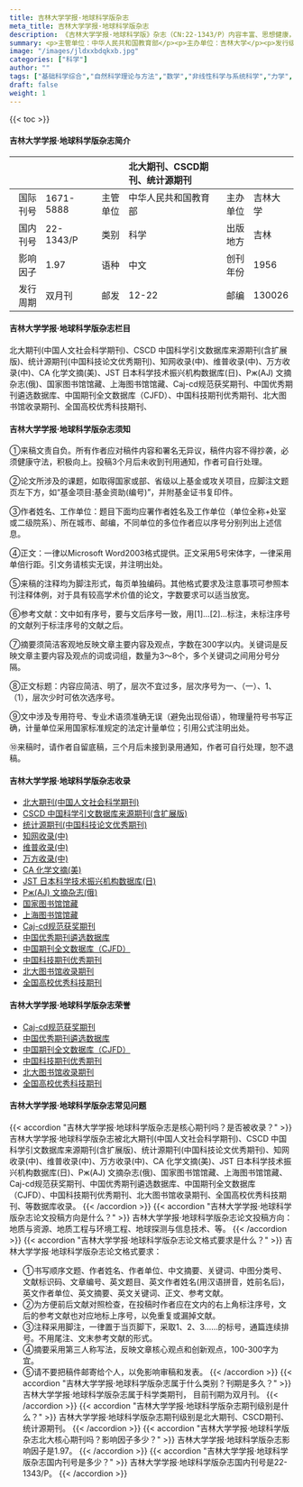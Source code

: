 ```yaml
---
title: 吉林大学学报·地球科学版杂志
meta_title: 吉林大学学报·地球科学版杂志
description: 《吉林大学学报·地球科学版》杂志（CN:22-1343/P）内容丰富、思想健康，1956年创刊，目前以双月刊刊形式发行，刊物对外积极扩大宣传，致力于提高杂志质量与影响。该杂志以“推动地球科学研究，服务地球科学发展”为宗旨，坚持“科学性、前沿性、创新性”的原则，是地球科学领域的学者和研究者了解和研究地球科学问题的重要平台。 该学报以其深入的研究和独特的视角，全面反映了地球科学领域的最新进展和发展趋势，展示了地球科学研究的深度和广度。杂志内容涵盖地质学、地球物理学、地球化学、地理学等各个领域，既有深度的理论研究，又有生动的实证研究，既有严肃的学术探讨，又有广泛的实务交流。 《吉林大学学报·地球科学版》以其高度的学术责任感和强烈的社会责任感，积极参与地球科学研究活动，推动地球科学的交流和合作，促进地球科学的应用和发展。杂志以其独特的影响力和公信力，赢得了广大读者和学者的认同和喜爱，成为国内外具有重要影响力的期刊之一。
summary: <p>主管单位：中华人民共和国教育部</p><p>主办单位：吉林大学</p><p>发行级别：北大期刊、CSCD期刊、统计源期刊</p><p>发行周期：双月刊</p>
image: "/images/jldxxbdqkxb.jpg"
categories: ["科学"]
author: ""
tags: ["基础科学综合","自然科学理论与方法","数学","非线性科学与系统科学","力学","物理学","生物学","天文学","自然地理学测绘学","气象学","海洋学","地质学","地球物理学","资源科学",]
draft: false
weight: 1
---
```


{{< toc >}}

#### 吉林大学学报·地球科学版杂志简介
|               |                               |               | 北大期刊、CSCD期刊、统计源期刊        |               |                           |
| ------------: | :---------------------------- | ------------: | :---------------------------- | ------------: | :------------------------ |
| 国际刊号      | 1671-5888   | 主管单位      | 中华人民共和国教育部     | 主办单位      | 吉林大学     |
| 国内刊号      | 22-1343/P        | 类别          | 科学       | 出版地方      | 吉林           |
| 影响因子      | 1.97        | 语种          | 中文             | 创刊年份      | 1956    |
| 发行周期      | 双月刊    | 邮发          | 12-22              | 邮编          | 130026      |

#### 吉林大学学报·地球科学版杂志栏目
<span>北大期刊(中国人文社会科学期刊)</span>、<span>CSCD 中国科学引文数据库来源期刊(含扩展版)</span>、<span>统计源期刊(中国科技论文优秀期刊)</span>、<span>知网收录(中)</span>、<span>维普收录(中)</span>、<span>万方收录(中)</span>、<span>CA 化学文摘(美)</span>、<span>JST 日本科学技术振兴机构数据库(日)</span>、<span>Pж(AJ) 文摘杂志(俄)</span>、<span>国家图书馆馆藏</span>、<span>上海图书馆馆藏</span>、<span>Caj-cd规范获奖期刊</span>、<span>中国优秀期刊遴选数据库</span>、<span>中国期刊全文数据库（CJFD）</span>、<span>中国科技期刊优秀期刊</span>、<span>北大图书馆收录期刊</span>、<span>全国高校优秀科技期刊</span>、

#### 吉林大学学报·地球科学版杂志须知
<p><p>
	①来稿文责自负。所有作者应对稿件内容和署名无异议，稿件内容不得抄袭，必须健康守法，积极向上。投稿3个月后未收到刊用通知，作者可自行处理。
</p><p>
	②论文所涉及的课题，如取得国家或部、省级以上基金或攻关项目，应脚注文题页左下方，如“基金项目:基金资助(编号)”，并附基金证书复印件。
</p><p>
	③作者姓名、工作单位：题目下面均应署作者姓名及工作单位（单位全称+处室或二级院系）、所在城市、邮编，不同单位的多位作者应以序号分别列出上述信息。
</p><p>
	④正文：一律以Microsoft Word2003格式提供。正文采用5号宋体字，一律采用单倍行距。引文务请核实无误，并注明出处。
</p><p>
	⑤来稿的注释均为脚注形式，每页单独编码。其他格式要求及注意事项可参照本刊注释体例，对于具有较高学术价值的论文，字数要求可以适当放宽。
</p><p>
	⑥参考文献：文中如有序号，要与文后序号一致，用[1]…[2]…标注，未标注序号的文献列于标洼序号的文献之后。
</p><p>
	⑦摘要须简洁客观地反映文章主要内容及观点，字数在300字以内。关键词是反映文章主要内容及观点的词或词组，数量为3～8个，多个关键词之间用分号分隔。
</p><p>
	⑧正文标题：内容应简洁、明了，层次不宜过多，层次序号为一、（一）、1、（1），层次少时可依次选序号。
</p><p>
	⑨文中涉及专用符号、专业术语须准确无误（避免出现俗语），物理量符号书写正确，计量单位采用国家标准规定的法定计量单位；引用公式注明出处。
</p><p>
	⑩来稿时，请作者自留底稿，三个月后未接到录用通知，作者可自行处理，恕不退稿。
</p></p>


#### 吉林大学学报·地球科学版杂志收录
<ul>
    <li class="inline-block">
        <a class="bg-theme-light hover:bg-primary dark:bg-darkmode-theme-light dark:hover:bg-darkmode-primary dark:hover:text-dark m-1 block rounded px-3 py-1 hover:text-white" href="#吉林大学学报·地球科学版杂志收录">
        北大期刊(中国人文社会科学期刊)
        </a>
    </li>
    <li class="inline-block">
        <a class="bg-theme-light hover:bg-primary dark:bg-darkmode-theme-light dark:hover:bg-darkmode-primary dark:hover:text-dark m-1 block rounded px-3 py-1 hover:text-white" href="#吉林大学学报·地球科学版杂志收录">
        CSCD 中国科学引文数据库来源期刊(含扩展版)
        </a>
    </li>
    <li class="inline-block">
        <a class="bg-theme-light hover:bg-primary dark:bg-darkmode-theme-light dark:hover:bg-darkmode-primary dark:hover:text-dark m-1 block rounded px-3 py-1 hover:text-white" href="#吉林大学学报·地球科学版杂志收录">
        统计源期刊(中国科技论文优秀期刊)
        </a>
    </li>
    <li class="inline-block">
        <a class="bg-theme-light hover:bg-primary dark:bg-darkmode-theme-light dark:hover:bg-darkmode-primary dark:hover:text-dark m-1 block rounded px-3 py-1 hover:text-white" href="#吉林大学学报·地球科学版杂志收录">
        知网收录(中)
        </a>
    </li>
    <li class="inline-block">
        <a class="bg-theme-light hover:bg-primary dark:bg-darkmode-theme-light dark:hover:bg-darkmode-primary dark:hover:text-dark m-1 block rounded px-3 py-1 hover:text-white" href="#吉林大学学报·地球科学版杂志收录">
        维普收录(中)
        </a>
    </li>
    <li class="inline-block">
        <a class="bg-theme-light hover:bg-primary dark:bg-darkmode-theme-light dark:hover:bg-darkmode-primary dark:hover:text-dark m-1 block rounded px-3 py-1 hover:text-white" href="#吉林大学学报·地球科学版杂志收录">
        万方收录(中)
        </a>
    </li>
    <li class="inline-block">
        <a class="bg-theme-light hover:bg-primary dark:bg-darkmode-theme-light dark:hover:bg-darkmode-primary dark:hover:text-dark m-1 block rounded px-3 py-1 hover:text-white" href="#吉林大学学报·地球科学版杂志收录">
        CA 化学文摘(美)
        </a>
    </li>
    <li class="inline-block">
        <a class="bg-theme-light hover:bg-primary dark:bg-darkmode-theme-light dark:hover:bg-darkmode-primary dark:hover:text-dark m-1 block rounded px-3 py-1 hover:text-white" href="#吉林大学学报·地球科学版杂志收录">
        JST 日本科学技术振兴机构数据库(日)
        </a>
    </li>
    <li class="inline-block">
        <a class="bg-theme-light hover:bg-primary dark:bg-darkmode-theme-light dark:hover:bg-darkmode-primary dark:hover:text-dark m-1 block rounded px-3 py-1 hover:text-white" href="#吉林大学学报·地球科学版杂志收录">
        Pж(AJ) 文摘杂志(俄)
        </a>
    </li>
    <li class="inline-block">
        <a class="bg-theme-light hover:bg-primary dark:bg-darkmode-theme-light dark:hover:bg-darkmode-primary dark:hover:text-dark m-1 block rounded px-3 py-1 hover:text-white" href="#吉林大学学报·地球科学版杂志收录">
        国家图书馆馆藏
        </a>
    </li>
    <li class="inline-block">
        <a class="bg-theme-light hover:bg-primary dark:bg-darkmode-theme-light dark:hover:bg-darkmode-primary dark:hover:text-dark m-1 block rounded px-3 py-1 hover:text-white" href="#吉林大学学报·地球科学版杂志收录">
        上海图书馆馆藏
        </a>
    </li>
    <li class="inline-block">
        <a class="bg-theme-light hover:bg-primary dark:bg-darkmode-theme-light dark:hover:bg-darkmode-primary dark:hover:text-dark m-1 block rounded px-3 py-1 hover:text-white" href="#吉林大学学报·地球科学版杂志收录">
        Caj-cd规范获奖期刊
        </a>
    </li>
    <li class="inline-block">
        <a class="bg-theme-light hover:bg-primary dark:bg-darkmode-theme-light dark:hover:bg-darkmode-primary dark:hover:text-dark m-1 block rounded px-3 py-1 hover:text-white" href="#吉林大学学报·地球科学版杂志收录">
        中国优秀期刊遴选数据库
        </a>
    </li>
    <li class="inline-block">
        <a class="bg-theme-light hover:bg-primary dark:bg-darkmode-theme-light dark:hover:bg-darkmode-primary dark:hover:text-dark m-1 block rounded px-3 py-1 hover:text-white" href="#吉林大学学报·地球科学版杂志收录">
        中国期刊全文数据库（CJFD）
        </a>
    </li>
    <li class="inline-block">
        <a class="bg-theme-light hover:bg-primary dark:bg-darkmode-theme-light dark:hover:bg-darkmode-primary dark:hover:text-dark m-1 block rounded px-3 py-1 hover:text-white" href="#吉林大学学报·地球科学版杂志收录">
        中国科技期刊优秀期刊
        </a>
    </li>
    <li class="inline-block">
        <a class="bg-theme-light hover:bg-primary dark:bg-darkmode-theme-light dark:hover:bg-darkmode-primary dark:hover:text-dark m-1 block rounded px-3 py-1 hover:text-white" href="#吉林大学学报·地球科学版杂志收录">
        北大图书馆收录期刊
        </a>
    </li>
    <li class="inline-block">
        <a class="bg-theme-light hover:bg-primary dark:bg-darkmode-theme-light dark:hover:bg-darkmode-primary dark:hover:text-dark m-1 block rounded px-3 py-1 hover:text-white" href="#吉林大学学报·地球科学版杂志收录">
        全国高校优秀科技期刊
        </a>
    </li>
</ul>



#### 吉林大学学报·地球科学版杂志荣誉
<ul>
    <li class="inline-block">
        <a class="bg-theme-light hover:bg-primary dark:bg-darkmode-theme-light dark:hover:bg-darkmode-primary dark:hover:text-dark m-1 block rounded px-3 py-1 hover:text-white" href="#吉林大学学报·地球科学版杂志荣誉">
        Caj-cd规范获奖期刊
        </a>
    </li>
    <li class="inline-block">
        <a class="bg-theme-light hover:bg-primary dark:bg-darkmode-theme-light dark:hover:bg-darkmode-primary dark:hover:text-dark m-1 block rounded px-3 py-1 hover:text-white" href="#吉林大学学报·地球科学版杂志荣誉">
        中国优秀期刊遴选数据库
        </a>
    </li>
    <li class="inline-block">
        <a class="bg-theme-light hover:bg-primary dark:bg-darkmode-theme-light dark:hover:bg-darkmode-primary dark:hover:text-dark m-1 block rounded px-3 py-1 hover:text-white" href="#吉林大学学报·地球科学版杂志荣誉">
        中国期刊全文数据库（CJFD）
        </a>
    </li>
    <li class="inline-block">
        <a class="bg-theme-light hover:bg-primary dark:bg-darkmode-theme-light dark:hover:bg-darkmode-primary dark:hover:text-dark m-1 block rounded px-3 py-1 hover:text-white" href="#吉林大学学报·地球科学版杂志荣誉">
        中国科技期刊优秀期刊
        </a>
    </li>
    <li class="inline-block">
        <a class="bg-theme-light hover:bg-primary dark:bg-darkmode-theme-light dark:hover:bg-darkmode-primary dark:hover:text-dark m-1 block rounded px-3 py-1 hover:text-white" href="#吉林大学学报·地球科学版杂志荣誉">
        北大图书馆收录期刊
        </a>
    </li>
    <li class="inline-block">
        <a class="bg-theme-light hover:bg-primary dark:bg-darkmode-theme-light dark:hover:bg-darkmode-primary dark:hover:text-dark m-1 block rounded px-3 py-1 hover:text-white" href="#吉林大学学报·地球科学版杂志荣誉">
        全国高校优秀科技期刊
        </a>
    </li>
</ul>












#### 吉林大学学报·地球科学版杂志常见问题
{{< accordion "吉林大学学报·地球科学版杂志是核心期刊吗？是否被收录？" >}}
吉林大学学报·地球科学版杂志被北大期刊(中国人文社会科学期刊)、CSCD 中国科学引文数据库来源期刊(含扩展版)、统计源期刊(中国科技论文优秀期刊)、知网收录(中)、维普收录(中)、万方收录(中)、CA 化学文摘(美)、JST 日本科学技术振兴机构数据库(日)、Pж(AJ) 文摘杂志(俄)、国家图书馆馆藏、上海图书馆馆藏、Caj-cd规范获奖期刊、中国优秀期刊遴选数据库、中国期刊全文数据库（CJFD）、中国科技期刊优秀期刊、北大图书馆收录期刊、全国高校优秀科技期刊、等数据库收录。
{{< /accordion >}}
{{< accordion "吉林大学学报·地球科学版杂志论文投稿方向是什么？" >}}
吉林大学学报·地球科学版杂志论文投稿方向：地质与资源、地质工程与环境工程、地球探测与信息技术、等。
{{< /accordion >}}
{{< accordion "吉林大学学报·地球科学版杂志论文格式要求是什么？" >}}
吉林大学学报·地球科学版杂志论文格式要求：
- ①书写顺序文题、作者姓名、作者单位、中文摘要、关键词、中图分类号、文献标识码、文章编号、英文题目、英文作者姓名(用汉语拼音，姓前名后)，英文作者单位、英文摘要、英文关键词、正文、参考文献。
- ②为方便前后文献对照检查，在投稿时作者应在文内的右上角标注序号，文后的参考文献也对应地标上序号，以免重复或漏掉文献。
- ③注释采用脚注，一律置于当页脚下，采取1、2、3……的标号，通篇连续排号。不用尾注、文末参考文献的形式。
- ④摘要采用第三人称写法，反映文章核心观点和创新观点，100-300字为宜。
- ⑤请不要把稿件邮寄给个人，以免影响审稿和发表。
{{< /accordion >}}
{{< accordion "吉林大学学报·地球科学版杂志属于什么类别？刊期是多久？" >}}
吉林大学学报·地球科学版杂志属于科学类期刊， 目前刊期为双月刊。
{{< /accordion >}}
{{< accordion "吉林大学学报·地球科学版杂志期刊级别是什么？" >}}
吉林大学学报·地球科学版杂志期刊级别是北大期刊、CSCD期刊、统计源期刊。
{{< /accordion >}}
{{< accordion "吉林大学学报·地球科学版杂志北大核心期刊吗？影响因子多少？" >}}
吉林大学学报·地球科学版杂志影响因子是1.97。
{{< /accordion >}}
{{< accordion "吉林大学学报·地球科学版杂志国内刊号是多少？" >}}
吉林大学学报·地球科学版杂志国内刊号是22-1343/P。
{{< /accordion >}}